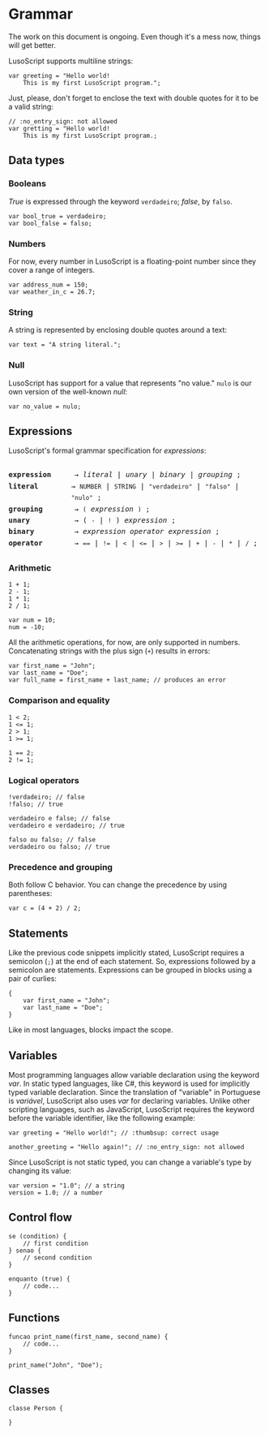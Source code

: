 # Grammar

The work on this document is ongoing. Even though it's a mess now, things will get better.

LusoScript supports multiline strings:

```
var greeting = "Hello world!
	This is my first LusoScript program.";
```

Just, please, don't forget to enclose the text with double quotes for it to be a valid string:

```
// :no_entry_sign: not allowed
var gretting = "Hello world!
	This is my first LusoScript program.;
```

## Data types

### Booleans
_True_ is expressed through the keyword `verdadeiro`; _false_, by `falso`.

```
var bool_true = verdadeiro;
var bool_false = falso;
```

### Numbers
For now, every number in LusoScript is a floating-point number since they cover a range of integers.

```
var address_num = 150;
var weather_in_c = 26.7;
```

### String
A string is represented by enclosing double quotes around a text:

```
var text = "A string literal.";
```
### Null
LusoScript has support for a value that represents "no value." `nulo` is our own version of the well-known _null_:

```
var no_value = nulo;
```

## Expressions

LusoScript's formal grammar specification for _expressions_:

<div style="display: flex; justify-content: center; margin: 2em 0; font-family: monospace; line-height: 1.6;">
  <div>
    <div style="display: flex;">
      <div style="width: 130px; font-weight: bold; text-align: left;">expression</div>
      <div style="text-align: left;">
        → <span style="font-style: italic;">literal</span> |
          <span style="font-style: italic;">unary</span> |
          <span style="font-style: italic;">binary</span> |
          <span style="font-style: italic;">grouping</span> ;
      </div>
    </div>
    <div style="display: flex;">
      <div style="width: 130px; font-weight: bold; text-align: left;">literal</div>
      <div style="text-align: left;">
        → <code>NUMBER</code> | <code>STRING</code> |
          <code>"verdadeiro"</code> | <code>"falso"</code> | <code>"nulo"</code> ;
      </div>
    </div>
    <div style="display: flex;">
      <div style="width: 130px; font-weight: bold; text-align: left;">grouping</div>
      <div style="text-align: left;">
        → <code>(</code> <span style="font-style: italic;">expression</span> <code>)</code> ;
      </div>
    </div>
    <div style="display: flex;">
      <div style="width: 130px; font-weight: bold; text-align: left;">unary</div>
      <div style="text-align: left;">
        → ( <code>-</code> | <code>!</code> ) <span style="font-style: italic;">expression</span> ;
      </div>
    </div>
    <div style="display: flex;">
      <div style="width: 130px; font-weight: bold; text-align: left;">binary</div>
      <div style="text-align: left;">
        → <span style="font-style: italic;">expression</span>
          <span style="font-style: italic;">operator</span>
          <span style="font-style: italic;">expression</span> ;
      </div>
    </div>
    <div style="display: flex;">
      <div style="width: 130px; font-weight: bold; text-align: left;">operator</div>
      <div style="text-align: left;">
        → <code>==</code> | <code>!=</code> | <code>&lt;</code> | <code>&lt;=</code> |
          <code>&gt;</code> | <code>&gt;=</code> | <code>+</code> |
          <code>-</code> | <code>*</code> | <code>/</code> ;
      </div>
    </div>
  </div>
</div>


### Arithmetic

```
1 + 1;
2 - 1;
1 * 1;
2 / 1;
```

```
var num = 10;
num = -10;
```

All the arithmetic operations, for now, are only supported in numbers. Concatenating strings with the plus sign (`+`) results in errors:

```
var first_name = "John";
var last_name = "Doe";
var full_name = first_name + last_name; // produces an error
```

### Comparison and equality

```
1 < 2;
1 <= 1;
2 > 1;
1 >= 1;
```

```
1 == 2;
2 != 1;
```

### Logical operators

```
!verdadeiro; // false
!falso; // true
```

```
verdadeiro e false; // false
verdadeiro e verdadeiro; // true
```

```
falso ou falso; // false
verdadeiro ou falso; // true
```

### Precedence and grouping

Both follow C behavior. You can change the precedence by using parentheses:

```
var c = (4 + 2) / 2;
```

## Statements

Like the previous code snippets implicitly stated, LusoScript requires a semicolon (`;`) at the end of each statement. So, expressions followed by a semicolon are statements. Expressions can be grouped in blocks using a pair of curlies:

```
{
	var first_name = "John";
	var last_name = "Doe";
}
```

Like in most languages, blocks impact the scope.

## Variables

Most programming languages allow variable declaration using the keyword _var_. In static typed languages, like C#, this keyword is used for implicitly typed variable declaration. Since the translation of "variable" in Portuguese is _variável_, LusoScript also uses _var_ for declaring variables. Unlike other scripting languages, such as JavaScript, LusoScript requires the keyword before the variable identifier, like the following example:

```
var greeting = "Hello world!"; // :thumbsup: correct usage

another_greeting = "Hello again!"; // :no_entry_sign: not allowed
```

Since LusoScript is not static typed, you can change a variable's type by changing its value:

```
var version = "1.0"; // a string
version = 1.0; // a number
```

## Control flow

```
se (condition) {
	// first condition
} senao {
	// second condition
}
```

```
enquanto (true) {
	// code...
}
```

## Functions

```
funcao print_name(first_name, second_name) {
	// code...
}

print_name("John", "Doe");
```

## Classes

```
classe Person {
	
}
```
